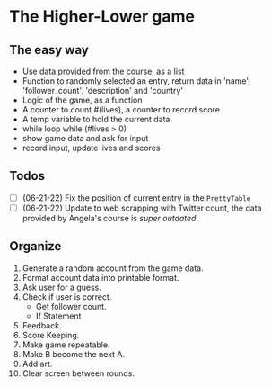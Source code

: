 # The Higher-Lower game
## The easy way
- Use data provided from the course, as a list
- Function to randomly selected an entry, return data in 'name', 'follower_count', 'description' and 'country'
- Logic of the game, as a function
- A counter to count #(lives), a counter to record score
- A temp variable to hold the current data
- while loop while (#lives > 0)
- show game data and ask for input
- record input, update lives and scores

## Todos 
- [ ] (06-21-22) Fix the position of current entry in the `PrettyTable`
- [ ] (06-21-22) Update to web scrapping with Twitter count, the data provided by  Angela's course is *super outdated*.

## Organize
1. Generate a random account from the game data.
2. Format account data into printable format.
3. Ask user for a guess.
4. Check if user is correct.
    - Get follower count.
    - If Statement
5. Feedback.
6. Score Keeping.
7. Make game repeatable.
8. Make B become the next A.
9. Add art.
10. Clear screen between rounds.